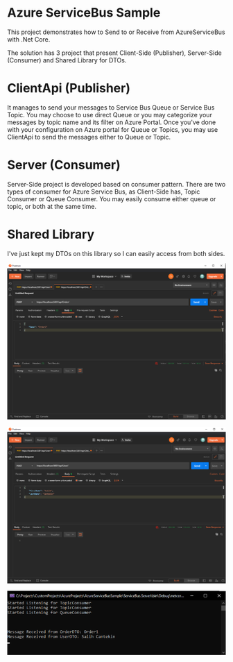 # Azure ServiceBus Sample

This project demonstrates how to Send to or Receive from AzureServiceBus with .Net Core. 

The solution has 3 project that present Client-Side (Publisher), Server-Side (Consumer) and Shared Library for DTOs.


# ClientApi (Publisher)

It manages to send your messages to Service Bus Queue or Service Bus Topic. You may choose to use direct Queue or you may categorize your messages by topic name and its filter on Azure Portal.
Once you've done with your configuration on Azure portal for Queue or Topics, you may use ClientApi to send the messages either to Queue or Topic.


# Server (Consumer)

Server-Side project is developed based on consumer pattern. There are two types of consumer for Azure Service Bus, as Client-Side has, Topic Consumer or Queue Consumer.
You may easily consume either queue or topic, or both at the same time.

# Shared Library

I've just kept my DTOs on this library so I can easily access from both sides.


![alt text](https://github.com/salihcantekin/AzureServiceBusSample/blob/master/ScreenShots/AzureServiceBus_OrderCreate_Postman.png?raw=true)

![alt text](https://github.com/salihcantekin/AzureServiceBusSample/blob/master/ScreenShots/AzureServiceBus_UserCreate_Postman.png?raw=true)

![alt text](https://github.com/salihcantekin/AzureServiceBusSample/blob/master/ScreenShots/AzureServiceBus_ServerSide.png?raw=true)
